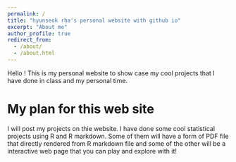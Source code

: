 ```yaml
---
permalink: /
title: "hyunseok rha's personal website with github io"
excerpt: "About me"
author_profile: true
redirect_from: 
  - /about/
  - /about.html
---
```


Hello ! This is my personal website to show case my cool projects that I have done in class and my personal time.

My plan for this web site
======
I will post my projects on thie website. I have done some cool statistical projects using R and R markdown. Some of them will have a form of PDF file that directly rendered from R markdown file and some of the other will be a interactive web page that you can play and explore with it!